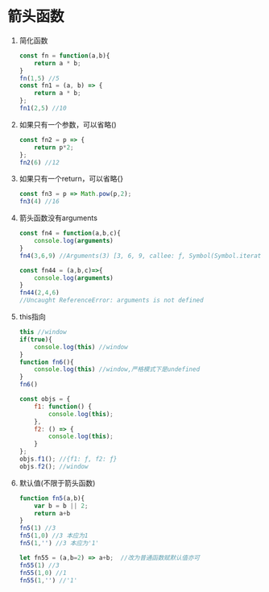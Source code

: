 # 箭头函数

1. 简化函数

   ```javascript
   const fn = function(a,b){
       return a * b;
   }
   fn(1,5) //5
   const fn1 = (a, b) => {
       return a * b;
   };
   fn1(2,5) //10
   ```

2. 如果只有一个参数，可以省略()

   ```javascript
   const fn2 = p => {
       return p*2;
   };
   fn2(6) //12
   ```

3. 如果只有一个return，可以省略{}

   ```javascript
   const fn3 = p => Math.pow(p,2);
   fn3(4) //16
   ```

4. 箭头函数没有arguments

   ```javascript
   const fn4 = function(a,b,c){
       console.log(arguments)
   }
   fn4(3,6,9) //Arguments(3) [3, 6, 9, callee: ƒ, Symbol(Symbol.iterator): ƒ]
   
   const fn44 = (a,b,c)=>{
       console.log(arguments)
   }
   fn44(2,4,6)
   //Uncaught ReferenceError: arguments is not defined
   ```

5. this指向

   ```javascript
   this //window
   if(true){
       console.log(this) //window
   }
   function fn6(){
       console.log(this) //window,严格模式下是undefined
   }
   fn6() 
   ```

   ```javascript
   const objs = {
       f1: function() {
           console.log(this);
       },
       f2: () => {
           console.log(this);
       }
   };
   objs.f1(); //{f1: ƒ, f2: ƒ}
   objs.f2(); //window
   ```


6. 默认值(不限于箭头函数)

   ```javascript
   function fn5(a,b){
       var b = b || 2;
       return a+b
   }
   fn5(1) //3
   fn5(1,0) //3 本应为1
   fn5(1,'') //3 本应为'1'
   ```

   ```javascript
   let fn55 = (a,b=2) => a+b;  //改为普通函数赋默认值亦可
   fn55(1) //3
   fn55(1,0) //1
   fn55(1,'') //'1'
   ```

   


